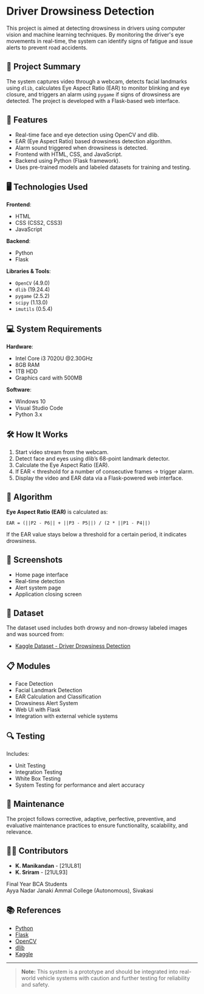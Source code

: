 # Driver Drowsiness Detection

This project is aimed at detecting drowsiness in drivers using computer vision and machine learning techniques. By monitoring the driver's eye movements in real-time, the system can identify signs of fatigue and issue alerts to prevent road accidents.

## 🧠 Project Summary

The system captures video through a webcam, detects facial landmarks using `dlib`, calculates Eye Aspect Ratio (EAR) to monitor blinking and eye closure, and triggers an alarm using `pygame` if signs of drowsiness are detected. The project is developed with a Flask-based web interface.

## 📌 Features

- Real-time face and eye detection using OpenCV and dlib.
- EAR (Eye Aspect Ratio) based drowsiness detection algorithm.
- Alarm sound triggered when drowsiness is detected.
- Frontend with HTML, CSS, and JavaScript.
- Backend using Python (Flask framework).
- Uses pre-trained models and labeled datasets for training and testing.

## 🖥️ Technologies Used

**Frontend**:
- HTML
- CSS (CSS2, CSS3)
- JavaScript

**Backend**:
- Python
- Flask

**Libraries & Tools**:
- `OpenCV` (4.9.0)
- `dlib` (19.24.4)
- `pygame` (2.5.2)
- `scipy` (1.13.0)
- `imutils` (0.5.4)

## 💻 System Requirements

**Hardware**:
- Intel Core i3 7020U @2.30GHz
- 8GB RAM
- 1TB HDD
- Graphics card with 500MB

**Software**:
- Windows 10
- Visual Studio Code
- Python 3.x

## 🛠️ How It Works

1. Start video stream from the webcam.
2. Detect face and eyes using dlib’s 68-point landmark detector.
3. Calculate the Eye Aspect Ratio (EAR).
4. If EAR < threshold for a number of consecutive frames → trigger alarm.
5. Display the video and EAR data via a Flask-powered web interface.

## 🧾 Algorithm

**Eye Aspect Ratio (EAR)** is calculated as:

```
EAR = (||P2 - P6|| + ||P3 - P5||) / (2 * ||P1 - P4||)
```

If the EAR value stays below a threshold for a certain period, it indicates drowsiness.

## 📸 Screenshots

- Home page interface
- Real-time detection
- Alert system page
- Application closing screen

## 📁 Dataset

The dataset used includes both drowsy and non-drowsy labeled images and was sourced from:

- [Kaggle Dataset - Driver Drowsiness Detection](https://www.kaggle.com/datasets/talhabhatti7262/drivers-drowsiness-detection)

## 📋 Modules

- Face Detection
- Facial Landmark Detection
- EAR Calculation and Classification
- Drowsiness Alert System
- Web UI with Flask
- Integration with external vehicle systems

## 🔍 Testing

Includes:
- Unit Testing
- Integration Testing
- White Box Testing
- System Testing for performance and alert accuracy

## 🧰 Maintenance

The project follows corrective, adaptive, perfective, preventive, and evaluative maintenance practices to ensure functionality, scalability, and relevance.

## 👨‍💻 Contributors

- **K. Manikandan** - [21UL81]
- **K. Sriram** - [21UL93]

Final Year BCA Students  
Ayya Nadar Janaki Ammal College (Autonomous), Sivakasi

## 📚 References

- [Python](https://www.learnpython.org)
- [Flask](https://flask.palletsprojects.com)
- [OpenCV](https://opencv.org)
- [dlib](http://dlib.net)
- [Kaggle](https://www.kaggle.com/datasets/talhabhatti7262/drivers-drowsiness-detection)

---

> **Note:** This system is a prototype and should be integrated into real-world vehicle systems with caution and further testing for reliability and safety.

